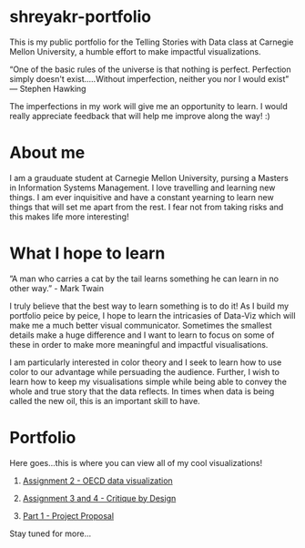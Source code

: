 # shreyakr-portfolio

This is my public portfolio for the Telling Stories with Data class at Carnegie Mellon University, a humble effort to make impactful visualizations.

“One of the basic rules of the universe is that nothing is perfect. Perfection simply doesn't exist.....Without imperfection, neither you nor I would exist”
                            ― Stephen Hawking    
                            
The imperfections in my work will give me an opportunity to learn. I would really appreciate feedback that will help me improve along the way! :)

# About me

I am a grauduate student at Carnegie Mellon University, pursing a Masters in Information Systems Management. I love travelling and learning new things. I am ever inquisitive and have a constant yearning to learn new things that will set me apart from the rest. I fear not from taking risks and this makes life more interesting!  

# What I hope to learn

”A man who carries a cat by the tail learns something he can learn in no other way.”
                                                                                  - Mark Twain
                                                                                  
I truly believe that the best way to learn something is to do it! As I build my portfolio peice by peice, I hope to learn the intricasies of Data-Viz which will make me a much better visual communicator. Sometimes the smallest details make a huge difference and I want to learn to focus on some of these in order to make more meaningful and impactful visualisations.

I am particularly interested in color theory and I seek to learn how to use color to our advantage while persuading the audience. Further, I wish to learn how to keep my visualisations simple while being able to convey the whole and true story that the data reflects. In times when data is being called the new oil, this is an important skill to have.

# Portfolio

Here goes...this is where you can view all of my cool visualizations!

1. [Assignment 2 - OECD data visualization](/Assignment2.md)

2. [Assignment 3 and 4 - Critique by Design](/Assignment3and4.md)

3. [Part 1 - Project Proposal](/final_project_shreya.md)


Stay tuned for more...

